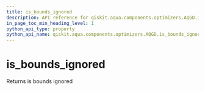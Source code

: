 ```yaml
---
title: is_bounds_ignored
description: API reference for qiskit.aqua.components.optimizers.AQGD.is_bounds_ignored
in_page_toc_min_heading_level: 1
python_api_type: property
python_api_name: qiskit.aqua.components.optimizers.AQGD.is_bounds_ignored
---
```


# is\_bounds\_ignored

Returns is bounds ignored

